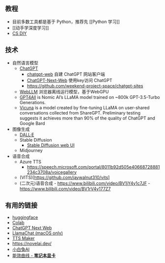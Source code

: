 ## 教程

- 目前多数工具都是基于 Python，推荐先 [[Python 学习]]
- [[动手学深度学习]]
- [CS DIY](https://github.com/pkuflyingpig/cs-self-learning/)

## 技术

- 自然语言模型
	- [ChatGPT](https://chat.openai.com/chat)
		- [chatgpt-web](https://github.com/Chanzhaoyu/chatgpt-web) 自建 ChatGPT 网站客户端
		- [ChatGPT-Next-Web](https://github.com/Yidadaa/ChatGPT-Next-Web) 使用key访问 ChatGPT
		- https://github.com/weekend-project-space/chatgpt-sites
	- [WebLLM](https://github.com/mlc-ai/web-llm) 浏览器离线运行模型，基于WebGPU
	- [GPT4All](https://github.com/nomic-ai/gpt4all) is Nomic AI’s LLaMA model trained on ~800k GPT-3.5-Turbo Generations.
	- [Vicuna](https://vicuna.lmsys.org/) is a model created by fine-tuning LLaMA on user-shared conversations collected from ShareGPT. Preliminary testing suggests it achieves more than 90% of the quality of ChatGPT and Google Bard
- 图像生成
	- [DALL·E](https://labs.openai.com)
	- Stable Diffusion
		- [Stable Diffusion web UI](https://github.com/AUTOMATIC1111/stable-diffusion-webui/)
	- Midjourney
- 语音合成
	- Azure TTS
		- https://speech.microsoft.com/portal/8011b92d505e40668728881234c3708a/voicegallery
	- (VITS)[https://github.com/jaywalnut310/vits]
	- (二次元)语音合成
			- https://www.bilibili.com/video/BV1jY4y1c7JF
			- https://www.bilibili.com/video/BV1rV4y177Z7


## 有用的链接

- [huggingface](https://huggingface.co/)
- [Colab](https://colab.research.google.com/)
- [ChatGPT Next Web](https://chat-gpt-next-web.vercel.app)
- [LlamaChat (macOS only)](https://llamachat.app/)
- [TTS Maker](https://ttsmaker.com/zh-cn)
- https://novelai.dev/
- [小白兔AI](https://github.com/Baiyuetribe/paper2gui)
- [能效曲线 - **笔记本显卡**](https://www.socpk.com/laptopgpucurve/)

